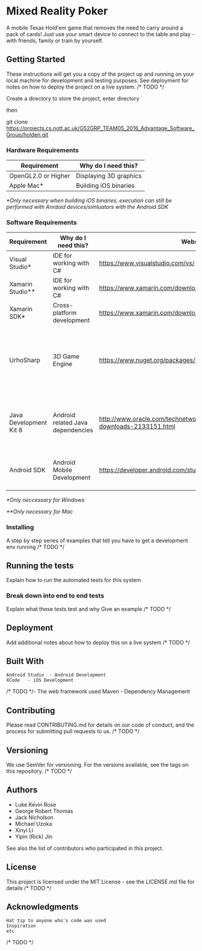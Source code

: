 # Mixed Reality Poker

A mobile Texas Hold'em game that removes the need to carry around a pack of cards! Just use your smart device to connect to the table and play - with friends, family or train by yourself.
## Getting Started

These instructions will get you a copy of the project up and running on your local machine for development and testing purposes. See deployment for notes on how to deploy the project on a live system.
/* TODO */

Create a directory to store the project, enter directory

then


git clone https://projects.cs.nott.ac.uk/G52GRP_TEAM05_2016_Advantage_Software_Group/holden.git

### Hardware Requirements
| Requirement | Why do I need this? |
|-------------|---------------------|
|OpenGL2.0 or Higher|Displaying 3D graphics|
|Apple Mac*|Building iOS binaries|

_*Only necessary when building iOS binaries, execution can still be performed with Anrdoid devices/simluators with the Android SDK_
### Software Requirements
| Requirement | Why do I need this? | Website | Operating System | Notes |
|-------------|---------------------|---------|------------------|-------|
|Visual Studio*|IDE for working with C#|https://www.visualstudio.com/vs/| Windows ||
|Xamarin Studio**|IDE for working with C#|https://www.xamarin.com/download| Mac ||
|Xamarin SDK*|Cross-platform development| https://www.xamarin.com/download | Windows, Mac||
|UrhoSharp|3D Game Engine|https://www.nuget.org/packages/UrhoSharp| Windows, Mac, Linux |Should work anyway, as the package is included in the code|
|Java Development Kit 8|Android related Java dependencies|http://www.oracle.com/technetwork/java/javase/downloads/jdk8-downloads-2133151.html| Windows, Mac, Linux |Will not compile with anything less than JDK8|
|Android SDK|Android Mobile Development|https://developer.android.com/studio/index.html|Windows, Mac, Linux|Should come installed with Xamarin|

_*Only neccessary for Windows_


_**Only necessary for Mac_

### Installing
A step by step series of examples that tell you have to get a development env running
/* TODO */

## Running the tests

Explain how to run the automated tests for this system
### Break down into end to end tests
Explain what these tests test and why
Give an example
/* TODO */

## Deployment
Add additional notes about how to deploy this on a live system
/* TODO */

## Built With

    Android Studio	- Android Development
    XCode	- iOS Development
/* TODO */- The web framework used
    Maven - Dependency Management

## Contributing

Please read CONTRIBUTING.md for details on our code of conduct, and the process for submitting pull requests to us.
/* TODO */

## Versioning

We use SemVer for versioning. For the versions available, see the tags on this repository.
/* TODO */

## Authors
* Luke Kevin Rose
* George Robert Thomas
* Jack Nicholson
* Michael Uzoka
* Xinyi Li
* Yipin (Rick) Jin

See also the list of contributors who participated in this project.
## License
This project is licensed under the MIT License - see the LICENSE.md file for details
/* TODO */

## Acknowledgments
    Hat tip to anyone who's code was used
    Inspiration
    etc
/* TODO */

